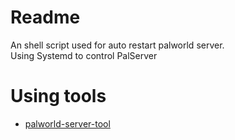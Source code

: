 # Readme
An shell script used for auto restart palworld server.<br>
Using Systemd to control PalServer

# Using tools
- [palworld-server-tool](https://github.com/zaigie/palworld-server-tool)
